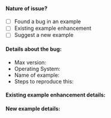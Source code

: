 <!--
Hi there! If you are here to report a bug in an example, suggest an enhancement to a current example, or propose a new example, you can use the below template to get started quickly. Fill out all those parts which you're comfortable with, and delete the remaining ones.

To check any option, replace the "[ ]" with a "[x]". Be sure to check out how it looks in the Preview tab!

Feel free to remove any portion of the template that is not relevant for your issue.
-->

#### Nature of issue?

- [ ] Found a bug in an example
- [ ] Existing example enhancement
- [ ] Suggest a new example

<!-- If you found a bug, the following information might prove to be helpful for us. Simply remove whatever you can't determine/don't know. -->
#### Details about the bug: 

- Max version: <!-- Max -> About Max -> Copy support information to clipboard -->
- Operating System: <!-- Ex: Windows/MacOSX/Linux along with version -->
- Name of example: 
- Steps to reproduce this:
<!-- Include any Max console errors or Node console errors produced. If this isn't possible, then simply describe the issue as best you can! Feel free to include pictures or a video. -->

<!-- If you want to enhance an existing example, please describe here, otherwise remove this section -->
#### Existing example enhancement details:


<!-- If you want to request a new example, please describe here, otherwise remove this section -->
#### New example details:
